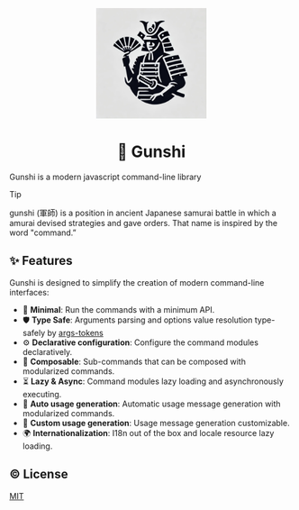 <p align="center">
	<img width="196" src="./assets/logo.webp">
</p>
<h1 align="center">🏯 Gunshi</h1>

Gunshi is a modern javascript command-line library

> [!TIP]
> gunshi (軍師) is a position in ancient Japanese samurai battle in which a amurai devised strategies and gave orders. That name is inspired by the word "command.”

## ✨ Features

Gunshi is designed to simplify the creation of modern command-line interfaces:

- 📏 **Minimal**: Run the commands with a minimum API.
- 🛡️ **Type Safe**: Arguments parsing and options value resolution type-safely by [args-tokens](https://github.com/kazupon/args-tokens)
- ⚙️ **Declarative configuration**: Configure the command modules declaratively.
- 🧩 **Composable**: Sub-commands that can be composed with modularized commands.
- ⏳ **Lazy & Async**: Command modules lazy loading and asynchronously executing.
- 📜 **Auto usage generation**: Automatic usage message generation with modularized commands.
- 🎨 **Custom usage generation**: Usage message generation customizable.
- 🌍 **Internationalization**: I18n out of the box and locale resource lazy loading.

## ©️ License

[MIT](http://opensource.org/licenses/MIT)
